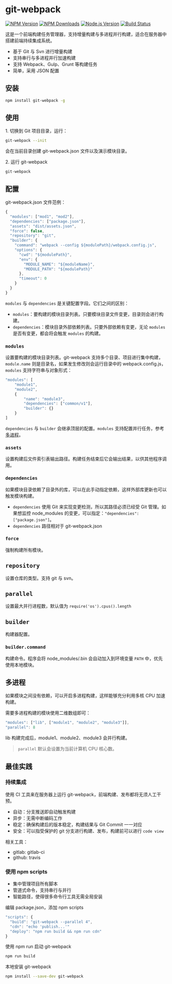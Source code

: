 # git-webpack

[![NPM Version][npm-image]][npm-url]
[![NPM Downloads][downloads-image]][downloads-url]
[![Node.js Version][node-version-image]][node-version-url]
[![Build Status][travis-ci-image]][travis-ci-url]

这是一个前端构建任务管理器，支持增量构建与多进程并行构建，适合在服务器中搭建前端持续集成系统。

* 基于 Git 与 Svn 进行增量构建
* 支持串行与多进程并行加速构建
* 支持 Webpack、Gulp、Grunt 等构建任务
* 简单，采用 JSON 配置

## 安装

```bash
npm install git-webpack -g
```

## 使用

1\. 切换到 Git 项目目录，运行：

```bash
git-webpack --init
```

会在当前目录创建 git-webpack.json 文件以及演示模块目录。

2\. 运行 git-webpack

```bash
git-webpack
```

## 配置

git-webpack.json 文件范例：

```javascript
{
  "modules": ["mod1", "mod2"],
  "dependencies": ["package.json"],
  "assets": "dist/assets.json",
  "force": false,
  "repository": "git",
  "builder": {
    "command": "webpack --config ${modulePath}/webpack.config.js",
    "options": {
      "cwd": "${modulePath}",
      "env": {
        "MODULE_NAME": "${moduleName}",
        "MODULE_PATH": "${modulePath}"
      },
      "timeout": 0
    }
  }
}
```

`modules` 与 `dependencies` 是关键配置字段。它们之间的区别：

* `modules`：要构建的模块目录列表。只要模块目录文件变更，目录则会进行构建。
* `dependencies`：模块目录外部依赖列表。只要外部依赖有变更，无论 `modules` 是否有变更，都会将会触发 `modules` 的构建。

### `modules`

设置要构建的模块目录列表。git-webpack 支持多个目录、项目进行集中构建，`module.name` 则是目录名，如果发生修改则会运行目录中的 webpack.config.js，`modules` 支持字符串与对象形式：

```javascript 
"modules": [
    "module1",
    "module2",
    {
        "name": "module3",
        "dependencies": ["common/v1"],
        "builder": {}
    }
]
```

`dependencies` 与 `builder` 会继承顶层的配置。`modules` 支持配置并行任务，参考 [多进程](#多进程)。

### `assets`

设置构建后文件索引表输出路径。构建任务结束后它会输出结果，以供其他程序调用。

### `dependencies`

如果模块目录依赖了目录外的库，可以在此手动指定依赖，这样外部库更新也可以触发模块构建。

* `dependencies` 使用 Git 来实现变更检测，所以其路径必须已经受 Git 管理。如果想监控 node_modules 的变更，可以指定：`"dependencies": ["package.json"]`。
* `dependencies` 路径相对于 git-webpack.json

### `force`

强制构建所有模块。

## `repository`

设置仓库的类型。支持 git 与 svn。

## `parallel`

设置最大并行进程数，默认值为 `require('os').cpus().length`

## `builder`

构建器配置。

### `builder.command`

构建命令。程序会将 node_modules/.bin 会自动加入到环境变量 `PATH` 中，优先使用本地模块。

## 多进程

如果模块之间没有依赖，可以开启多进程构建，这样能够充分利用多核 CPU 加速构建。

需要多进程构建的模块使用二维数组即可：

```javascript
"modules": ["lib", ["module1", "module2", "module3"]],
"parallel": 8
```

lib 构建完成后，module1、module2、module3 会并行构建。

> `parallel` 默认会设置为当前计算机 CPU 核心数。

## 最佳实践

### 持续集成

使用 CI 工具来在服务器上运行 git-webpack，前端构建、发布都将无须人工干预。

* 自动：分支推送即自动触发构建
* 异步：无需中断编码工作
* 稳定：确保构建后的版本稳定，构建结果与 Git Commit 一一对应
* 安全：可以指受保护的 git 分支进行构建、发布，构建前可以进行 `code view`

相关工具：

* gitlab: gitlab-ci
* github: travis

### 使用 npm scripts

* 集中管理项目所有脚本
* 管道式命令，支持串行与并行
* 智能路径，使得很多命令行工具无需全局安装

编辑 package.json，添加 npm scripts

```javascript
"scripts": {
  "build": "git-webpack --parallel 4",
  "cdn": "echo 'publish...'"
  "deploy": "npm run build && npm run cdn" 
}
```

使用 npm run 启动 git-webpack

```bash
npm run build
```

本地安装 git-webpack

```bash
npm install --save-dev git-webpack
```


[npm-image]: https://img.shields.io/npm/v/git-webpack.svg
[npm-url]: https://npmjs.org/package/git-webpack
[node-version-image]: https://img.shields.io/node/v/git-webpack.svg
[node-version-url]: http://nodejs.org/download/
[downloads-image]: https://img.shields.io/npm/dm/git-webpack.svg
[downloads-url]: https://npmjs.org/package/git-webpack
[travis-ci-image]: https://travis-ci.org/aui/git-webpack.svg?branch=master
[travis-ci-url]: https://travis-ci.org/aui/git-webpack
